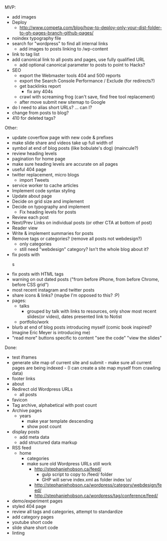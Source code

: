 MVP:

- add images
- Deploy
    - http://www.competa.com/blog/how-to-deploy-only-your-dist-folder-to-gh-pages-branch-github-pages/
- noindex typography file
- search for "wordpress" to find all internal links
  - add images to posts linking to /wp-content
- link to tag list
- add canonical link to all posts and pages, use fully qualified URL
  - add optional canonical parameter to posts to point to Hacks?
    <link rel="canonical" href="http://stephaniehobson.ca/wordpress/2017/10/31/how-we-rebuilt-the-viewsourceconf-org-website/">
- SEO
    - export the Webmaster tools 404 and 500 reports
    - export the Search Console Performance / Exclude (for redirects?)
    - get backlinks report
      - fix any 404s
    - crawl with screaming frog (can't save, find free tool replacement)
    - after move submit new sitemap to Google
- do I need to alias short URLs? ... can I?
    <link rel='shortlink' href='http://stephaniehobson.ca/?p=792' />
- change from posts to blog?
- 410 for deleted tags?


Other:

- update coverflow page with new code & prefixes
- make slide share and videos take up full width of <main>
- symbol at end of blog posts (like bobulate's dog) (maincule?)
- review heading levels
- pagination for home page
- make sure heading levels are accurate on all pages
- useful 404 page
- twitter replacement, micro blogs
  - import Tweets
- service worker to cache articles
- Implement code syntax styling
- Update about page
- Decide on grid size and implement
- Decide on typography and implement
  - Fix heading levels for posts
- Review each post
- Next/Prev Links on individual posts (or other CTA at bottom of post)
- Reader view
- Write & implement summaries for posts
- Remove tags or categories? (remove all posts not webdesign?)
  - only categories
  - still need "webdesign" category? Isn't the whole blog about it?
- fix posts with <dl>s
- fix posts with HTML tags
- warning on out dated posts ("from before iPhone, from before Chrome, before CSS grid")
- most recent instagram and twitter posts
- share icons & links? (maybe I'm opposed to this? :P)
- pages:
    - talks
        - grouped by talk with links to resources, only show most recent slides(or video), dates presented link to Notist
    - portfolio/work
- blurb at end of blog posts introducing myself (comic book inspired? Imagine Eric Meyer is introducing me)
- "read more" buttons specific to content "see the code" "view the slides"


Done:
- test iframes
- generate site map of current site and submit
      - make sure all current pages are being indexed
      - (I can create a site map myself from crawling data)
- footer links
- about
- Redirect old Wordpress URLs
  - all posts
- favicon
- Tag archive, alphabetical with post count
- Archive pages
    - years
        - make year template descending
        - show post count
- display posts
  - add meta data
  - add structured data markup
- RSS feed
  - home
    - categories
    - make sure old Wordpress URLs still work
      - http://stephaniehobson.ca/feed/
        - gulp script to copy to /feed/ folder
        - GHP will serve index.xml as folder index \o/
      - http://stephaniehobson.ca/wordpress/category/webdesign/feed/
      - http://stephaniehobson.ca/wordpress/tag/conference/feed/
- demo/experiment pages
- styled 404 page
- review all tags and categories, attempt to standardize
- add category pages
- youtube short code
- slide share short code
- linting
